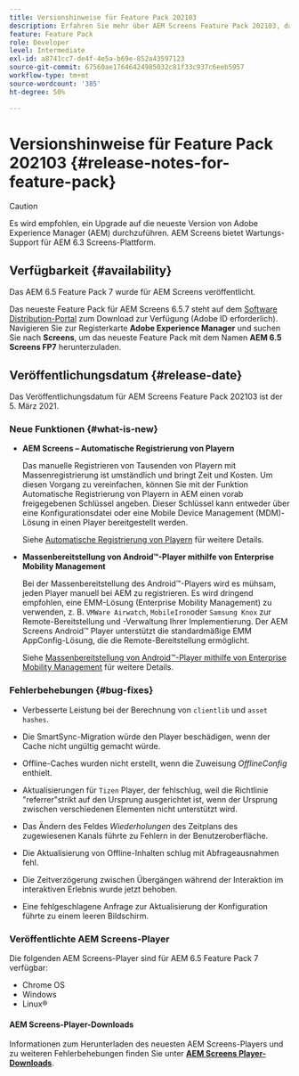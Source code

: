 ```yaml
---
title: Versionshinweise für Feature Pack 202103
description: Erfahren Sie mehr über AEM Screens Feature Pack 202103, das am 5. März 2021 veröffentlicht wurde.
feature: Feature Pack
role: Developer
level: Intermediate
exl-id: a8741cc7-de4f-4e5a-b69e-852a43597123
source-git-commit: 67560ae17646424985032c81f33c937c6eeb5957
workflow-type: tm+mt
source-wordcount: '385'
ht-degree: 50%

---
```


# Versionshinweise für Feature Pack 202103 {#release-notes-for-feature-pack}

>[!CAUTION]
>Es wird empfohlen, ein Upgrade auf die neueste Version von Adobe Experience Manager (AEM) durchzuführen. AEM Screens bietet Wartungs-Support für AEM 6.3 Screens-Plattform.

## Verfügbarkeit {#availability}

Das AEM 6.5 Feature Pack 7 wurde für AEM Screens veröffentlicht.

Das neueste Feature Pack für AEM Screens 6.5.7 steht auf dem [Software Distribution-Portal](https://experience.adobe.com/#/downloads/content/software-distribution/en/aem.html) zum Download zur Verfügung (Adobe ID erforderlich). Navigieren Sie zur Registerkarte **Adobe Experience Manager** und suchen Sie nach **Screens**, um das neueste Feature Pack mit dem Namen **AEM 6.5 Screens FP7** herunterzuladen.

## Veröffentlichungsdatum {#release-date}

Das Veröffentlichungsdatum für AEM Screens Feature Pack 202103 ist der 5. März 2021.

### Neue Funktionen {#what-is-new}

* **AEM Screens – Automatische Registrierung von Playern**

  Das manuelle Registrieren von Tausenden von Playern mit Massenregistrierung ist umständlich und bringt Zeit und Kosten. Um diesen Vorgang zu vereinfachen, können Sie mit der Funktion Automatische Registrierung von Playern in AEM einen vorab freigegebenen Schlüssel angeben. Dieser Schlüssel kann entweder über eine Konfigurationsdatei oder eine Mobile Device Management (MDM)-Lösung in einen Player bereitgestellt werden.

  Siehe [Automatische Registrierung von Playern](/help/user-guide/auto-registration-players.md) für weitere Details.


* **Massenbereitstellung von Android™-Player mithilfe von Enterprise Mobility Management**

  Bei der Massenbereitstellung des Android™-Players wird es mühsam, jeden Player manuell bei AEM zu registrieren. Es wird dringend empfohlen, eine EMM-Lösung (Enterprise Mobility Management) zu verwenden, z. B. `VMWare Airwatch`, `MobileIron`oder `Samsung Knox` zur Remote-Bereitstellung und -Verwaltung Ihrer Implementierung. Der AEM Screens Android™ Player unterstützt die standardmäßige EMM AppConfig-Lösung, die die Remote-Bereitstellung ermöglicht.

  Siehe [Massenbereitstellung von Android™-Player mithilfe von Enterprise Mobility Management](/help/user-guide/implementing-android-player.md#implementation) für weitere Details.


### Fehlerbehebungen {#bug-fixes}

* Verbesserte Leistung bei der Berechnung von `clientlib` und `asset hashes`.

* Die SmartSync-Migration würde den Player beschädigen, wenn der Cache nicht ungültig gemacht würde.

* Offline-Caches wurden nicht erstellt, wenn die Zuweisung *OfflineConfig* enthielt.

* Aktualisierungen für `Tizen` Player, der fehlschlug, weil die Richtlinie &quot;referrer&quot;strikt auf den Ursprung ausgerichtet ist, wenn der Ursprung zwischen verschiedenen Elementen nicht unterstützt wird.

* Das Ändern des Feldes *Wiederholungen* des Zeitplans des zugewiesenen Kanals führte zu Fehlern in der Benutzeroberfläche.

* Die Aktualisierung von Offline-Inhalten schlug mit Abfrageausnahmen fehl.

* Die Zeitverzögerung zwischen Übergängen während der Interaktion im interaktiven Erlebnis wurde jetzt behoben.

* Eine fehlgeschlagene Anfrage zur Aktualisierung der Konfiguration führte zu einem leeren Bildschirm.

### Veröffentlichte AEM Screens-Player

Die folgenden AEM Screens-Player sind für AEM 6.5 Feature Pack 7 verfügbar:

* Chrome OS
* Windows
* Linux®

#### AEM Screens-Player-Downloads 

Informationen zum Herunterladen des neuesten AEM Screens-Players und zu weiteren Fehlerbehebungen finden Sie unter **[AEM Screens Player-Downloads](https://download.macromedia.com/screens/index.html)**.
